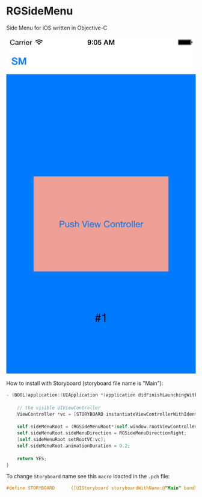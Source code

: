 # RGSideMenu
Side Menu for iOS written in Objective-C

![Alt text](/GIFs/leftAnimation.gif?raw=true "Optional Title")

How to install with Storyboard (storyboard file name is "Main"):

```objective-c
- (BOOL)application:(UIApplication *)application didFinishLaunchingWithOptions:(NSDictionary *)launchOptions {
    
    // the visible UIViewController
    ViewController *vc = [STORYBOARD instantiateViewControllerWithIdentifier:@"ViewController"];
    
    self.sideMenuRoot = (RGSideMenuRoot*)self.window.rootViewController;
    self.sideMenuRoot.sideMenuDirection = RGSideMenuDirectionRight;
    [self.sideMenuRoot setRootVC:vc];
    self.sideMenuRoot.animationDuration = 0.2;
    
    return YES;
}
```
To change ```Storyboard``` name see this ```macro``` loacted in the ```.pch``` file:
```objective-c
#define STORYBOARD      ([UIStoryboard storyboardWithName:@"Main" bundle:nil])
```


